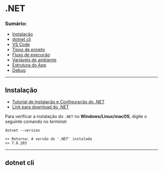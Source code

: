 # .NET

### Sumário:

- [Instalação](#instalação)
- [dotnet cli](#dotnet-cli)
- [VS Code]()
- [Tipos de projeto]()
- [Fluxo de execução]()
- [Variáveis de ambiente]()
- [Estrutura do App]()
- [Debug]()

---

## Instalação

- [Tutorial de Instalação e Configuração do .NET](https://balta.io/blog/dotnet-instalacao-configuracao-e-primeiros-passos)
- [Link para download do .NET](https://dotnet.microsoft.com/pt-br/download)

Para verificar a instalação do ``.NET`` no **Windows/Linux/macOS**, digite o seguinte comando no _terminal_:

```
dotnet --version
```
```
>> Retorna: A versão do '.NET' instalada
>> 7.0.203
```

---

## dotnet cli

